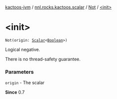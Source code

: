 [kactoos-jvm](../../index.md) / [nnl.rocks.kactoos.scalar](../index.md) / [Not](index.md) / [&lt;init&gt;](./-init-.md)

# &lt;init&gt;

`Not(origin: `[`Scalar`](../../nnl.rocks.kactoos/-scalar/index.md)`<`[`Boolean`](https://kotlinlang.org/api/latest/jvm/stdlib/kotlin/-boolean/index.html)`>)`

Logical negative.

There is no thread-safety guarantee.

### Parameters

`origin` - The scalar

**Since**
0.7

